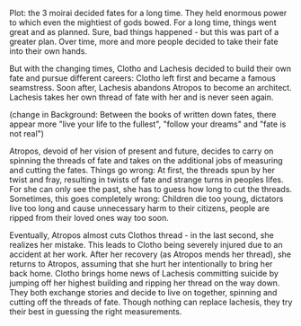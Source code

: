 Plot: the 3 moirai decided fates for a long time. They held enormous power to which even the mightiest of gods bowed. 
For a long time, things went great and as planned. Sure, bad things happened - but this was part of a greater plan. 
Over time, more and more people decided to take their fate into their own hands. 

But with the changing times, Clotho and Lachesis decided to build their own fate and pursue different careers: Clotho left first and became a famous seamstress. 
Soon after, Lachesis abandons Atropos to become an architect. Lachesis takes her own thread of fate with her and is never seen again. 

(change in Background: Between the books of written down fates, there appear more "live your life to the fullest", "follow your dreams" and "fate is not real")

Atropos, devoid of her vision of present and future, decides to carry on spinning the threads of fate and takes on the additional jobs of measuring and cutting the fates.
Things go wrong: At first, the threads spun by her twist and fray, resulting in twists of fate and strange turns in peoples lifes. 
For she can only see the past, she has to guess how long to cut the threads. 
Sometimes, this goes completely wrong: Children die too young, dictators live too long and cause unnecessary harm to their citizens, people are ripped from their loved ones way too soon. 

Eventually, Atropos almost cuts Clothos thread - in the last second, she realizes her mistake. 
This leads to Clotho being severely injured due to an accident at her work. After her recovery (as Atropos mends her thread), she returns to Atropos, assuming that she hurt her intentionally to bring her back home.
Clotho brings home news of Lachesis committing suicide by jumping off her highest building and ripping her thread on the way down. 
They both exchange stories and decide to live on together, spinning and cutting off the threads of fate. 
Though nothing can replace lachesis, they try their best in guessing the right measurements.